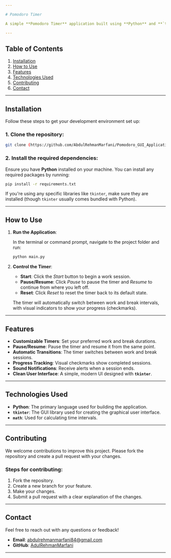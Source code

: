 ```yaml
---

# Pomodoro Timer

A simple **Pomodoro Timer** application built using **Python** and **`tkinter`**. The app follows the **Pomodoro Technique** for time management to boost productivity, offering customizable work/break intervals, visual progress tracking, and a clean user interface.

---
```


## Table of Contents

1. [Installation](#installation)
2. [How to Use](#how-to-use)
3. [Features](#features)
4. [Technologies Used](#technologies-used)
5. [Contributing](#contributing)
6. [Contact](#contact)

---

## Installation

Follow these steps to get your development environment set up:

### 1. Clone the repository:

```bash
git clone (https://github.com/AbdulRehmanMarfani/Pomodoro_GUI_Application/edit/main/README.md)
```

### 2. Install the required dependencies:

Ensure you have **Python** installed on your machine. You can install any required packages by running:

```bash
pip install -r requirements.txt
```

If you're using any specific libraries like `tkinter`, make sure they are installed (though `tkinter` usually comes bundled with Python).

---

## How to Use

1. **Run the Application**:

   In the terminal or command prompt, navigate to the project folder and run:

   ```bash
   python main.py
   ```

2. **Control the Timer**:
   - **Start**: Click the *Start* button to begin a work session.
   - **Pause/Resume**: Click *Pause* to pause the timer and *Resume* to continue from where you left off.
   - **Reset**: Click *Reset* to reset the timer back to its default state.
   
   The timer will automatically switch between work and break intervals, with visual indicators to show your progress (checkmarks).

---

## Features

- **Customizable Timers**: Set your preferred work and break durations.
- **Pause/Resume**: Pause the timer and resume it from the same point.
- **Automatic Transitions**: The timer switches between work and break sessions.
- **Progress Tracking**: Visual checkmarks show completed sessions.
- **Sound Notifications**: Receive alerts when a session ends.
- **Clean User Interface**: A simple, modern UI designed with **`tkinter`**.

---

## Technologies Used

- **Python**: The primary language used for building the application.
- **`tkinter`**: The GUI library used for creating the graphical user interface.
- **`math`**: Used for calculating time intervals.

---

## Contributing

We welcome contributions to improve this project. Please fork the repository and create a pull request with your changes.

### Steps for contributing:

1. Fork the repository.
2. Create a new branch for your feature.
3. Make your changes.
4. Submit a pull request with a clear explanation of the changes.

---

## Contact

Feel free to reach out with any questions or feedback!

- **Email**: abdulrehmanmarfani84@gmail.com
- **GitHub**: [AdulRehmanMarfani](https://github.com/AbdulRehmanMarfani)

---

